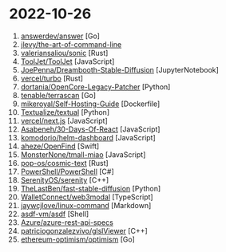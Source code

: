 # 2022-10-26

1. [answerdev/answer](https://github.com/answerdev/answer "An open-source knowledge based community software. You can use it to quickly build your Q&A community for product technical support, customer support, user communication, and more.") [Go]
2. [jlevy/the-art-of-command-line](https://github.com/jlevy/the-art-of-command-line "Master the command line, in one page") 
3. [valeriansaliou/sonic](https://github.com/valeriansaliou/sonic "🦔 Fast, lightweight & schema-less search backend. An alternative to Elasticsearch that runs on a few MBs of RAM.") [Rust]
4. [ToolJet/ToolJet](https://github.com/ToolJet/ToolJet "Extensible low-code framework for building business applications. Connect to databases, cloud storages, GraphQL, API endpoints, Airtable, etc and build apps using drag and drop application builder. Built using JavaScript/TypeScript. 🚀") [JavaScript]
5. [JoePenna/Dreambooth-Stable-Diffusion](https://github.com/JoePenna/Dreambooth-Stable-Diffusion "Implementation of Dreambooth (https://arxiv.org/abs/2208.12242) by way of Textual Inversion (https://arxiv.org/abs/2208.01618) for Stable Diffusion (https://arxiv.org/abs/2112.10752). Tweaks focused on training faces, objects, and styles.") [JupyterNotebook]
6. [vercel/turbo](https://github.com/vercel/turbo "Incremental bundler and build system optimized for JavaScript and TypeScript, written in Rust.") [Rust]
7. [dortania/OpenCore-Legacy-Patcher](https://github.com/dortania/OpenCore-Legacy-Patcher "Experience macOS just like before") [Python]
8. [tenable/terrascan](https://github.com/tenable/terrascan "Detect compliance and security violations across Infrastructure as Code to mitigate risk before provisioning cloud native infrastructure.") [Go]
9. [mikeroyal/Self-Hosting-Guide](https://github.com/mikeroyal/Self-Hosting-Guide "Self-Hosting Guide. Learn all about locally hosting(on premises & private web servers) and managing software applications by yourself or your organization.") [Dockerfile]
10. [Textualize/textual](https://github.com/Textualize/textual "Textual is a TUI (Text User Interface) framework for Python inspired by modern web development.") [Python]
11. [vercel/next.js](https://github.com/vercel/next.js "The React Framework") [JavaScript]
12. [Asabeneh/30-Days-Of-React](https://github.com/Asabeneh/30-Days-Of-React "30 Days of React challenge is a step by step guide to learn React in 30 days. It requires HTML, CSS, and JavaScript knowledge. You should be comfortable with JavaScript before you start to React. If you are not comfortable with JavaScript check out 30DaysOfJavaScript. This is a continuation of 30 Days Of JS. This challenge may take more than 100…") [JavaScript]
13. [komodorio/helm-dashboard](https://github.com/komodorio/helm-dashboard "The missing UI for Helm - visualize your releases") [JavaScript]
14. [aheze/OpenFind](https://github.com/aheze/OpenFind "An app to find text in real life. Now open-source!") [Swift]
15. [MonsterNone/tmall-miao](https://github.com/MonsterNone/tmall-miao "喵币助手：双十一天猫（淘宝）、京东任务一键完成。基于Auto.JS。打包版已做防检测处理。（热爱穿行纪、喵果总动员）") [JavaScript]
16. [pop-os/cosmic-text](https://github.com/pop-os/cosmic-text "Pure Rust multi-line text handling") [Rust]
17. [PowerShell/PowerShell](https://github.com/PowerShell/PowerShell "PowerShell for every system!") [C#]
18. [SerenityOS/serenity](https://github.com/SerenityOS/serenity "The Serenity Operating System 🐞") [C++]
19. [TheLastBen/fast-stable-diffusion](https://github.com/TheLastBen/fast-stable-diffusion "fast-stable-diffusion, +25-50% speed increase + memory efficient + DreamBooth") [Python]
20. [WalletConnect/web3modal](https://github.com/WalletConnect/web3modal "A single Web3 provider solution for all Wallets") [TypeScript]
21. [jaywcjlove/linux-command](https://github.com/jaywcjlove/linux-command "Linux命令大全搜索工具，内容包含Linux命令手册、详解、学习、搜集。https://git.io/linux") [Markdown]
22. [asdf-vm/asdf](https://github.com/asdf-vm/asdf "Extendable version manager with support for Ruby, Node.js, Elixir, Erlang & more") [Shell]
23. [Azure/azure-rest-api-specs](https://github.com/Azure/azure-rest-api-specs "The source for REST API specifications for Microsoft Azure.") 
24. [patriciogonzalezvivo/glslViewer](https://github.com/patriciogonzalezvivo/glslViewer "Console-based GLSL Sandbox for 2D/3D shaders") [C++]
25. [ethereum-optimism/optimism](https://github.com/ethereum-optimism/optimism "Optimism is Ethereum, scaled.") [Go]
